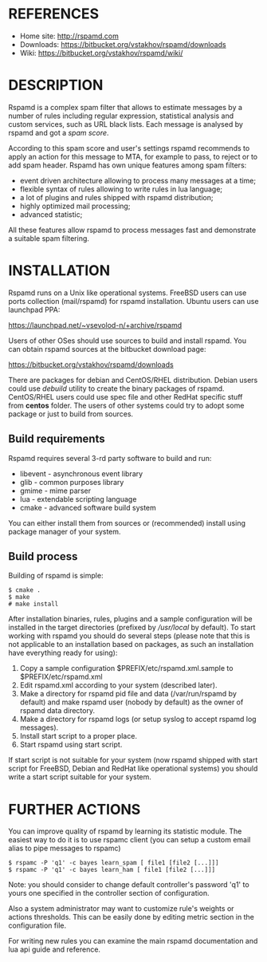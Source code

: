 REFERENCES
==========

* Home site: <http://rspamd.com>
* Downloads: <https://bitbucket.org/vstakhov/rspamd/downloads>
* Wiki: <https://bitbucket.org/vstakhov/rspamd/wiki/>

DESCRIPTION
===========

Rspamd is a complex spam filter that allows to estimate messages by a number of
rules including regular expression, statistical analysis and custom services,
such as URL black lists. Each message is analysed by rspamd and got a *spam
score*. 

According to this spam score and user's settings rspamd recommends to apply an
action for this message to MTA, for example to pass, to reject or to add spam
header. Rspamd has own unique features among spam filters: 

* event driven architecture allowing to process many messages at a time;
* flexible syntax of rules allowing to write rules in lua language;
* a lot of plugins and rules shipped with rspamd distribution;
* highly optimized mail processing;
* advanced statistic;

All these features allow rspamd to process messages fast and demonstrate a
suitable spam filtering. 

INSTALLATION
============

Rspamd runs on a Unix like operational systems. FreeBSD users can use ports
collection (mail/rspamd) for rspamd installation. Ubuntu users can use launchpad PPA:

<https://launchpad.net/~vsevolod-n/+archive/rspamd>

Users of other OSes should use sources to build and install rspamd. You can
obtain rspamd sources at the bitbucket download page:

<https://bitbucket.org/vstakhov/rspamd/downloads>

There are packages for debian and CentOS/RHEL distribution. Debian users could
use *debuild* utility to create the binary packages of rspamd. CentOS/RHEL
users could use spec file and other RedHat specific stuff from **centos**
folder.  The users of other systems could try to adopt some package or just to
build from sources.

Build requirements
------------------

Rspamd requires several 3-rd party software to build and run:

* libevent - asynchronous event library
* glib - common purposes library
* gmime - mime parser
* lua - extendable scripting language
* cmake - advanced software build system 

You can either install them from sources or (recommended) install using package manager of your system.

Build process
-------------

Building of rspamd is simple:


    $ cmake .
    $ make
    # make install


After installation binaries, rules, plugins and a sample configuration will be
installed in the target directories (prefixed by */usr/local* by default). To
start working with rspamd you should do several steps (please note that this is
not applicable to an installation based on packages, as such an installation
have everything ready for using):

1. Copy a sample configuration $PREFIX/etc/rspamd.xml.sample to
$PREFIX/etc/rspamd.xml
2. Edit rspamd.xml according to your system (described
later). 
3. Make a directory for rspamd pid file and data (/var/run/rspamd by
default) and make rspamd user (nobody by default) as the owner of rspamd data
directory. 
4. Make a directory for rspamd logs (or setup syslog to accept
rspamd log messages).
5. Install start script to a proper place.
6. Start rspamd using start script.

If start script is not suitable for your system (now rspamd shipped with start
script for FreeBSD, Debian and RedHat like operational systems) you should
write a start script suitable for your system.

FURTHER ACTIONS
===============

You can improve quality of rspamd by learning its statistic module. The easiest
way to do it is to use rspamc client (you can setup a custom email alias to
pipe messages to rspamc)

    $ rspamc -P 'q1' -c bayes learn_spam [ file1 [file2 [...]]]
    $ rspamc -P 'q1' -c bayes learn_ham [ file1 [file2 [...]]]

Note: you should consider to change default controller's password 'q1' to yours
one specified in the controller section of configuration.

Also a system administrator may want to customize rule's weights or actions
thresholds. This can be easily done by editing metric section in the
configuration file.

For writing new rules you can examine the main rspamd documentation and lua api
guide and reference.
